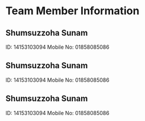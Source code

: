 # Team Member Information

## Shumsuzzoha Sunam
ID: 14153103094
Mobile No: 01858085086

## Shumsuzzoha Sunam
ID: 14153103094
Mobile No: 01858085086

## Shumsuzzoha Sunam
ID: 14153103094
Mobile No: 01858085086
